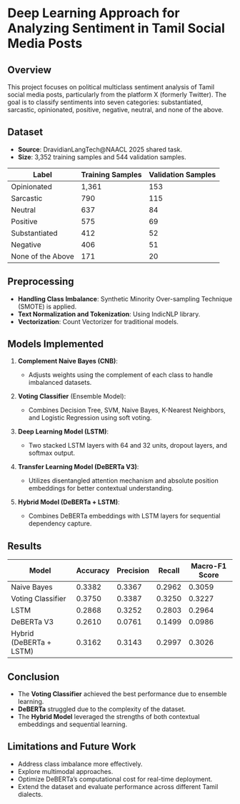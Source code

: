 # Deep Learning Approach for Analyzing Sentiment in Tamil Social Media Posts

## Overview
This project focuses on political multiclass sentiment analysis of Tamil social media posts, particularly from the platform X (formerly Twitter). The goal is to classify sentiments into seven categories: substantiated, sarcastic, opinionated, positive, negative, neutral, and none of the above.

## Dataset
- **Source**: DravidianLangTech@NAACL 2025 shared task.
- **Size**: 3,352 training samples and 544 validation samples.

| Label             | Training Samples | Validation Samples |
|----------------|-----------------|--------------------|
| Opinionated   | 1,361                     | 153                           |
| Sarcastic         | 790                        | 115                           |
| Neutral            | 637                        | 84                             |
| Positive            | 575                        | 69                             |
| Substantiated | 412                        | 52                             |
| Negative          | 406                        | 51                             |
| None of the Above | 171                 | 20                             |

## Preprocessing
- **Handling Class Imbalance**: Synthetic Minority Over-sampling Technique (SMOTE) is applied.
- **Text Normalization and Tokenization**: Using IndicNLP library.
- **Vectorization**: Count Vectorizer for traditional models.

## Models Implemented
1. **Complement Naive Bayes (CNB)**: 
   - Adjusts weights using the complement of each class to handle imbalanced datasets.

2. **Voting Classifier** (Ensemble Model):
   - Combines Decision Tree, SVM, Naive Bayes, K-Nearest Neighbors, and Logistic Regression using soft voting.

3. **Deep Learning Model (LSTM)**:
   - Two stacked LSTM layers with 64 and 32 units, dropout layers, and softmax output.

4. **Transfer Learning Model (DeBERTa V3)**:
   - Utilizes disentangled attention mechanism and absolute position embeddings for better contextual understanding.

5. **Hybrid Model (DeBERTa + LSTM)**:
   - Combines DeBERTa embeddings with LSTM layers for sequential dependency capture.

## Results
| Model                    | Accuracy | Precision | Recall | Macro-F1 Score |
|----------------|-----------|------------|---------|----------------|
| Naive Bayes      | 0.3382      | 0.3367         | 0.2962   | 0.3059                |
| Voting Classifier | 0.3750      | 0.3387         | 0.3250   | 0.3227                |
| LSTM                     | 0.2868      | 0.3252         | 0.2803   | 0.2964                |
| DeBERTa V3          | 0.2610      | 0.0761         | 0.1499   | 0.0986                |
| Hybrid (DeBERTa + LSTM) | 0.3162 | 0.3143 | 0.2997 | 0.3026 |

## Conclusion
- The **Voting Classifier** achieved the best performance due to ensemble learning.
- **DeBERTa** struggled due to the complexity of the dataset.
- The **Hybrid Model** leveraged the strengths of both contextual embeddings and sequential learning.

## Limitations and Future Work
- Address class imbalance more effectively.
- Explore multimodal approaches.
- Optimize DeBERTa’s computational cost for real-time deployment.
- Extend the dataset and evaluate performance across different Tamil dialects.

